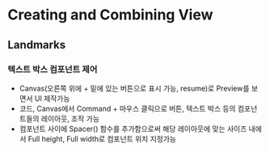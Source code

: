 # Creating and Combining View

## Landmarks

### 텍스트 박스 컴포넌트 제어 ###

* Canvas(오른쪽 위에 + 밑에 있는 버튼으로 표시 가능, resume)로 Preview를 보면서 UI 제작가능
* 코드, Canvas에서 Command + 마우스 클릭으로 버튼, 텍스트 박스 등의 컴포넌트들의 레이아웃, 조작 가능
* 컴포넌트 사이에 Spacer() 함수를 추가함으로써 해당 레이아웃에 맞는 사이즈 내에서 Full height, Full width로 컴포넌트 위치 지정가능

